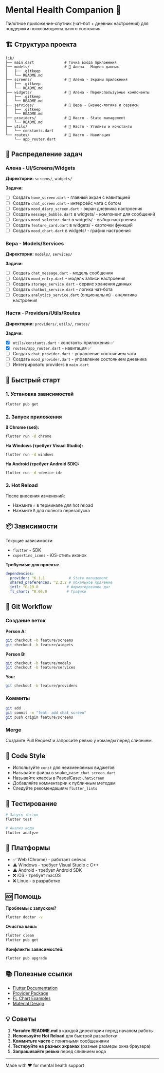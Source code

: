 # Mental Health Companion 💜

Пилотное приложение-спутник (чат-бот + дневник настроения) для поддержки психоэмоционального состояния.

## 🏗️ Структура проекта

```
lib/
├── main.dart              # Точка входа приложения
├── models/                # 👤 Алена - Модели данных
│   ├── .gitkeep
│   └── README.md
├── screens/               # 👤 Алена - Экраны приложения
│   ├── .gitkeep
│   └── README.md
├── widgets/               # 👤 Алена - Переиспользуемые компоненты
│   ├── .gitkeep
│   └── README.md
├── services/              # 👤 Вера - Бизнес-логика и сервисы
│   ├── .gitkeep
│   └── README.md
├── providers/             # 👤 Настя - State management
│   └── README.md
├── utils/                 # 👤 Настя - Утилиты и константы
│   └── constants.dart
└── routes/                # 👤 Настя - Навигация
    └── app_router.dart
```

## 👥 Распределение задач

### Алена - UI/Screens/Widgets
**Директории:** `screens/`, `widgets/`

**Задачи:**
- [ ] Создать `home_screen.dart` - главный экран с навигацией
- [ ] Создать `chat_screen.dart` - интерфейс чата с ботом
- [ ] Создать `mood_diary_screen.dart` - экран дневника настроения
- [ ] Создать `message_bubble.dart` в widgets/ - компонент для сообщений
- [ ] Создать `mood_selector.dart` в widgets/ - выбор настроения
- [ ] Создать `feature_card.dart` в widgets/ - карточки функций
- [ ] Создать `mood_chart.dart` в widgets/ - график настроения

### Вера - Models/Services
**Директории:** `models/`, `services/`

**Задачи:**
- [ ] Создать `chat_message.dart` - модель сообщения
- [ ] Создать `mood_entry.dart` - модель записи настроения
- [ ] Создать `storage_service.dart` - сервис хранения данных
- [ ] Создать `chatbot_service.dart` - логика чат-бота
- [ ] Создать `analytics_service.dart` (опционально) - аналитика настроения

### Настя - Providers/Utils/Routes
**Директории:** `providers/`, `utils/`, `routes/`

**Задачи:**
- [x] `utils/constants.dart` - константы приложения ✅
- [x] `routes/app_router.dart` - навигация ✅
- [ ] Создать `chat_provider.dart` - управление состоянием чата
- [ ] Создать `mood_provider.dart` - управление состоянием дневника
- [ ] Интегрировать providers в `main.dart`

## 🚀 Быстрый старт

### 1. Установка зависимостей

```bash
flutter pub get
```

### 2. Запуск приложения

**В Chrome (веб):**
```bash
flutter run -d chrome
```

**На Windows (требует Visual Studio):**
```bash
flutter run -d windows
```

**На Android (требует Android SDK):**
```bash
flutter run -d <device-id>
```

### 3. Hot Reload

После внесения изменений:
- Нажмите `r` в терминале для hot reload
- Нажмите `R` для полного перезапуска

## 📦 Зависимости

Текущие зависимости:
- `flutter` - SDK
- `cupertino_icons` - iOS-стиль иконок

**Требуемые для проекта:**
```yaml
dependencies:
  provider: ^6.1.1           # State management
  shared_preferences: ^2.2.2 # Локальное хранение
  intl: ^0.19.0             # Форматирование дат
  fl_chart: ^0.66.0         # Графики
```

## 🔄 Git Workflow

### Создание веток

**Person A:**
```bash
git checkout -b feature/screens
git checkout -b feature/widgets
```

**Person B:**
```bash
git checkout -b feature/models
git checkout -b feature/services
```

**You:**
```bash
git checkout -b feature/providers
```

### Коммиты

```bash
git add .
git commit -m "feat: add chat screen"
git push origin feature/screens
```

### Merge

Создайте Pull Request и запросите ревью у команды перед слиянием.

## 📝 Code Style

- Используйте `const` для неизменяемых виджетов
- Называйте файлы в snake_case: `chat_screen.dart`
- Называйте классы в PascalCase: `ChatScreen`
- Добавляйте комментарии к публичным методам
- Следуйте рекомендациям `flutter_lints`

## 🧪 Тестирование

```bash
# Запуск тестов
flutter test

# Анализ кода
flutter analyze
```

## 📱 Платформы

- ✅ Web (Chrome) - работает сейчас
- ⚠️ Windows - требует Visual Studio с C++
- ⚠️ Android - требует Android SDK
- ❌ iOS - требует macOS
- ❌ Linux - в разработке

## 🆘 Помощь

**Проблемы с запуском?**
```bash
flutter doctor -v
```

**Очистка кэша:**
```bash
flutter clean
flutter pub get
```

**Конфликты зависимостей:**
```bash
flutter pub upgrade
```

## 📚 Полезные ссылки

- [Flutter Documentation](https://docs.flutter.dev/)
- [Provider Package](https://pub.dev/packages/provider)
- [FL Chart Examples](https://pub.dev/packages/fl_chart)
- [Material Design](https://m3.material.io/)

## 💡 Советы

1. **Читайте README.md** в каждой директории перед началом работы
2. **Используйте Hot Reload** для быстрой разработки
3. **Коммитьте часто** с понятными сообщениями
4. **Тестируйте на разных экранах** (разные размеры окна браузера)
5. **Запрашивайте ревью** перед слиянием кода

---

Made with ❤️ for mental health support
